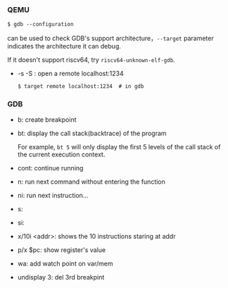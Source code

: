### QEMU

```
$ gdb --configuration 
```
can be used to check GDB's support architecture，`--target` parameter indicates the architecture it can debug.

If it doesn't support riscv64, try `riscv64-unknown-elf-gdb`.


- -s -S : open a remote localhost:1234
    ```
    $ target remote localhost:1234  # in gdb
    ```

### GDB
- b: create breakpoint

- bt: display the call stack(backtrace) of the program

   For example, `bt 5` will only display the first 5 levels of the call stack of the current execution context.

- cont: continue running

- n: run next command without entering the function

- ni: run next instruction...

- s: 

- si: 

- x/10i \<addr\>: shows the 10 instructions staring at addr

- p/x $pc: show register's value

- wa: add watch point on var/mem

- undisplay 3: del 3rd breakpint